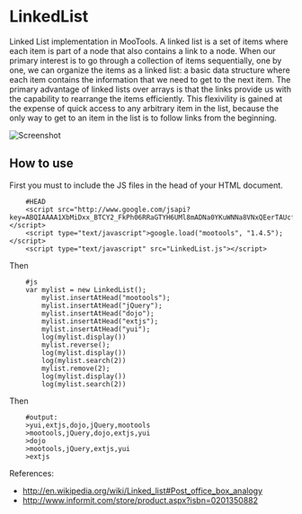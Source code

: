 LinkedList
==========

Linked List implementation in MooTools. A linked list is a set of items where each item is part of a node that also contains a link to a node.
When our primary interest is to go through a collection of items sequentially, one by one, we can organize the items as a linked list:
a basic data structure where each item contains the information that we need to get to the next item. The primary advantage of linked lists
over arrays is that the links provide us with the capability to rearrange the items efficiently. This flexivility is gained at the
expense of quick access to any arbitrary item in the list, because the only way to get to an item in the list is to follow links from the
beginning. 

![Screenshot](http://farm8.staticflickr.com/7062/6821387570_d805710a33_b.jpg)

How to use
----------

First you must to include the JS files in the head of your HTML document.

        #HEAD
        <script src="http://www.google.com/jsapi?key=ABQIAAAA1XbMiDxx_BTCY2_FkPh06RRaGTYH6UMl8mADNa0YKuWNNa8VNxQEerTAUcfkyrr6OwBovxn7TDAH5Q"></script>
        <script type="text/javascript">google.load("mootools", "1.4.5");</script>
        <script type="text/javascript" src="LinkedList.js"></script>

Then

        #js
        var mylist = new LinkedList();
            mylist.insertAtHead("mootools");
            mylist.insertAtHead("jQuery");
            mylist.insertAtHead("dojo");
            mylist.insertAtHead("extjs");
            mylist.insertAtHead("yui");
            log(mylist.display())
            mylist.reverse();
            log(mylist.display()) 
            log(mylist.search(2))
            mylist.remove(2); 
            log(mylist.display())
            log(mylist.search(2))

Then

        #output:
        >yui,extjs,dojo,jQuery,mootools
        >mootools,jQuery,dojo,extjs,yui
        >dojo
        >mootools,jQuery,extjs,yui
        >extjs

References:

- http://en.wikipedia.org/wiki/Linked_list#Post_office_box_analogy
- http://www.informit.com/store/product.aspx?isbn=0201350882
        